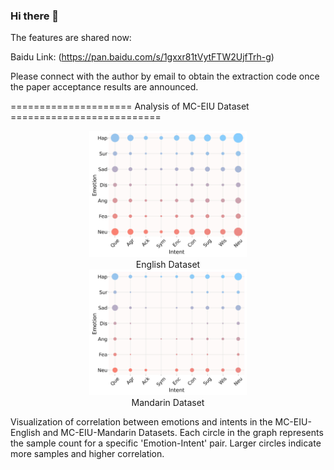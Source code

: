 ### Hi there 👋

<!--
**MC-EIU/MC-EIU** is a ✨ _special_ ✨ repository because its `README.md` (this file) appears on your GitHub profile.

Here are some ideas to get you started:

-->



The features are shared now:

Baidu Link:
(https://pan.baidu.com/s/1gxxr81tVytFTW2UjfTrh-g)

Please connect with the author by email to obtain the extraction code once the paper acceptance results are announced.

=====================   Analysis of MC-EIU Dataset   ==========================

<div align="center">
  <img src="Figures/CorrelationMatrix_English.jpg" width="50%" alt="English Dataset">
  <center>English Dataset</center>
  <img src="Figures/CorrelationMatrix_Chinese.jpg" width="50%" alt="Mandarin Dataset">
  <center>Mandarin Dataset</center>
</div>

Visualization of correlation between emotions and intents in the MC-EIU-English and MC-EIU-Mandarin Datasets. Each circle in the graph represents the sample count for a specific 'Emotion-Intent' pair. Larger circles indicate more samples and higher correlation.
